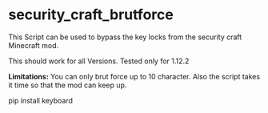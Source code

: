 # security_craft_brutforce

This Script can be used to bypass the key locks from the security craft Minecraft mod.

This should work for all Versions. Tested only for 1.12.2

**Limitations:** You can only brut force up to 10 character. Also the script takes it time so that the mod can keep up.

pip install keyboard
